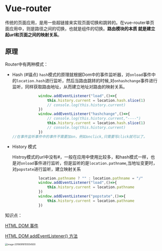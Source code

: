 # Vue-router

传统的页面应用，是用一些超链接来实现页面切换和跳转的。在vue-router单页面应用中，则是路径之间的切换，也就是组件的切换。**路由模块的本质 就是建立起url和页面之间的映射关系**。



## 原理

Router中有两种模式：

* Hash (#锚点)
	`hash`模式的原理就根据Dom中的事件监听器，对`onload`事件中的`location.hash`进行监听，然后当路由跳转的时候,对`onhashchange`事件进行监听，同样获取路由地址，从而建立地址对路由的映射关系。
	
	```js
	            window.addEventListener("load",()=>{
	                this.history.current = location.hash.slice(1)
	                // console.log(this.history.current)
	            })
	            window.addEventListener("hashchange",()=>{
	                // console.log(this.history.current,"----")
	                this.history.current = location.hash.slice(1)
	                // console.log(this.history.current)
	            })
	//在事件监听事件中的事件不需要加on，例如onclick,只需要写click就可以了。
	```
	
	
	
* History 模式

  Histroy模式的url中没有#，一般在应用中使用比较多，和hash模式一样，也是对`onload`事件进行监听，但是监听的是`location.pathname`,当地址变更时，对`popstate`进行监听，建立映射关系

  ```js
              location.pathname ? "" : location.pathname = "/"
              window.addEventListener("load",()=>{
                  this.history.current = location.pathname
              })
              window.addEventListener("popstate",()=>{
                  this.history.current = location.pathname
              })
  ```

  

知识点： 

[HTML DOM 事件](https://www.runoob.com/jsref/dom-obj-event.html)

[HTML DOM addEventListener() 方法](https://www.runoob.com/jsref/met-element-addeventlistener.html)





<img src="https://tva1.sinaimg.cn/large/006y8mN6ly1g73q4x5m4rj30jy13sn43.jpg" alt="image-20190918155554500" style="zoom: 50%;" />

